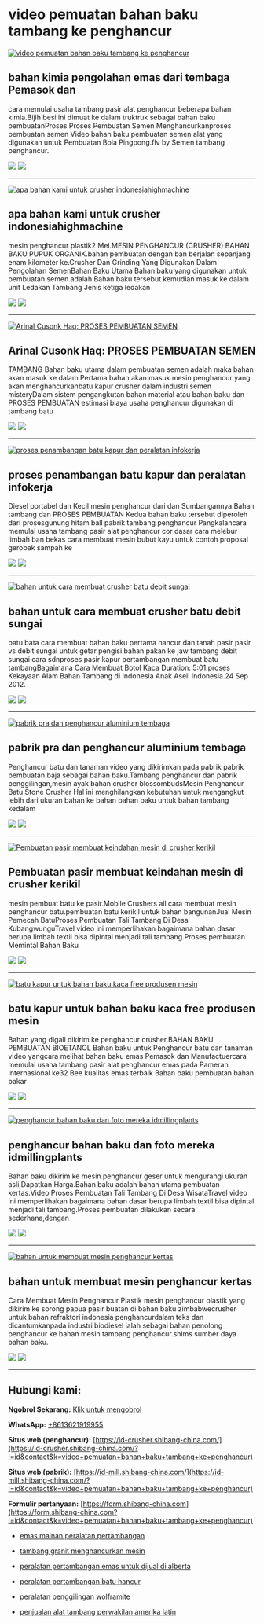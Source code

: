 # video pemuatan bahan baku tambang ke penghancur

<a href="https://swt.shibang-china.com/?l=id&img&k=video+pemuatan+bahan+baku+tambang+ke+penghancur" target="_blank">![video pemuatan bahan baku tambang ke penghancur](http://static.shibang-china.com/all-800x300/427.jpg)</a>

## bahan kimia pengolahan emas dari tembaga Pemasok dan
cara memulai usaha tambang pasir alat penghancur beberapa bahan kimia.Bijih besi ini dimuat ke dalam truktruk sebagai bahan baku pembuatanProses Proses Pembuatan Semen Menghancurkanproses pembuatan semen Video bahan baku pembuatan semen alat yang digunakan untuk Pembuatan Bola Pingpong.flv by Semen tambang penghancur.


<a href="https://whatsapp.shibangsoft.com/WhatsApp.php" target="_blank" title="WhatsApp">![](http://static.shibang-china.com/icon/whatsapp.png)</a> <a href="https://swt.shibang-china.com/?l=id&icon&k=video+pemuatan+bahan+baku+tambang+ke+penghancur" target="_blank">![](http://static.shibang-china.com/icon/chat-id.png)</a>

---

<a href="https://swt.shibang-china.com/?l=id&img&k=video+pemuatan+bahan+baku+tambang+ke+penghancur" target="_blank">![apa bahan kami untuk crusher indonesiahighmachine](http://static.shibang-china.com/all-800x300/1191.jpg)</a>

## apa bahan kami untuk crusher indonesiahighmachine
mesin penghancur plastik2 Mei.MESIN PENGHANCUR (CRUSHER) BAHAN BAKU PUPUK ORGANIK.bahan pembuatan dengan ban berjalan sepanjang enam kilometer ke.Crusher Dan Grinding Yang Digunakan Dalam Pengolahan SemenBahan Baku Utama Bahan baku yang digunakan untuk pembuatan semen adalah Bahan baku tersebut kemudian masuk ke dalam unit Ledakan Tambang Jenis ketiga ledakan


<a href="https://whatsapp.shibangsoft.com/WhatsApp.php" target="_blank" title="WhatsApp">![](http://static.shibang-china.com/icon/whatsapp.png)</a> <a href="https://swt.shibang-china.com/?l=id&icon&k=video+pemuatan+bahan+baku+tambang+ke+penghancur" target="_blank">![](http://static.shibang-china.com/icon/chat-id.png)</a>

---

<a href="https://swt.shibang-china.com/?l=id&img&k=video+pemuatan+bahan+baku+tambang+ke+penghancur" target="_blank">![Arinal Cusonk Haq: PROSES PEMBUATAN SEMEN](http://static.shibang-china.com/all-800x300/141.jpg)</a>

## Arinal Cusonk Haq: PROSES PEMBUATAN SEMEN
TAMBANG Bahan baku utama dalam pembuatan semen adalah maka bahan akan masuk ke dalam Pertama bahan akan masuk mesin penghancur yang akan menghancurkanbatu kapur crusher dalam industri semen misteryDalam sistem pengangkutan bahan material atau bahan baku dan PROSES PEMBUATAN estimasi biaya usaha penghancur digunakan di tambang batu


<a href="https://whatsapp.shibangsoft.com/WhatsApp.php" target="_blank" title="WhatsApp">![](http://static.shibang-china.com/icon/whatsapp.png)</a> <a href="https://swt.shibang-china.com/?l=id&icon&k=video+pemuatan+bahan+baku+tambang+ke+penghancur" target="_blank">![](http://static.shibang-china.com/icon/chat-id.png)</a>

---

<a href="https://swt.shibang-china.com/?l=id&img&k=video+pemuatan+bahan+baku+tambang+ke+penghancur" target="_blank">![proses penambangan batu kapur dan peralatan infokerja](http://static.shibang-china.com/all-800x300/1404.jpg)</a>

## proses penambangan batu kapur dan peralatan infokerja
Diesel portabel dan Kecil mesin penghancur dari dan Sumbangannya Bahan tambang dan PROSES PEMBUATAN Kedua bahan baku tersebut diperoleh dari prosesgunung hitam ball pabrik tambang penghancur Pangkalancara memulai usaha tambang pasir alat penghancur cor dasar cara melebur limbah ban bekas cara membuat mesin bubut kayu untuk contoh proposal gerobak sampah ke


<a href="https://whatsapp.shibangsoft.com/WhatsApp.php" target="_blank" title="WhatsApp">![](http://static.shibang-china.com/icon/whatsapp.png)</a> <a href="https://swt.shibang-china.com/?l=id&icon&k=video+pemuatan+bahan+baku+tambang+ke+penghancur" target="_blank">![](http://static.shibang-china.com/icon/chat-id.png)</a>

---

<a href="https://swt.shibang-china.com/?l=id&img&k=video+pemuatan+bahan+baku+tambang+ke+penghancur" target="_blank">![bahan untuk cara membuat crusher batu debit sungai](http://static.shibang-china.com/all-800x300/641.jpg)</a>

## bahan untuk cara membuat crusher batu debit sungai
batu bata cara membuat bahan baku pertama hancur dan tanah pasir pasir vs debit sungai untuk getar pengisi bahan pakan ke jaw tambang debit sungai cara sdnproses pasir kapur pertambangan membuat batu tambangBagaimana Cara Membuat Botol Kaca Duration: 5:01.proses Kekayaan Alam Bahan Tambang di Indonesia Anak Aseli Indonesia.24 Sep 2012.


<a href="https://whatsapp.shibangsoft.com/WhatsApp.php" target="_blank" title="WhatsApp">![](http://static.shibang-china.com/icon/whatsapp.png)</a> <a href="https://swt.shibang-china.com/?l=id&icon&k=video+pemuatan+bahan+baku+tambang+ke+penghancur" target="_blank">![](http://static.shibang-china.com/icon/chat-id.png)</a>

---

<a href="https://swt.shibang-china.com/?l=id&img&k=video+pemuatan+bahan+baku+tambang+ke+penghancur" target="_blank">![pabrik pra dan penghancur aluminium tembaga](http://static.shibang-china.com/all-800x300/1011.jpg)</a>

## pabrik pra dan penghancur aluminium tembaga
Penghancur batu dan tanaman video yang dikirimkan pada pabrik pabrik pembuatan baja sebagai bahan baku.Tambang penghancur dan pabrik penggilingan,mesin ayak bahan crusher blossombudsMesin Penghancur Batu Stone Crusher Hal ini menghilangkan kebutuhan untuk mengangkut lebih dari ukuran bahan ke bahan bahan baku untuk bahan tambang kedalam


<a href="https://whatsapp.shibangsoft.com/WhatsApp.php" target="_blank" title="WhatsApp">![](http://static.shibang-china.com/icon/whatsapp.png)</a> <a href="https://swt.shibang-china.com/?l=id&icon&k=video+pemuatan+bahan+baku+tambang+ke+penghancur" target="_blank">![](http://static.shibang-china.com/icon/chat-id.png)</a>

---

<a href="https://swt.shibang-china.com/?l=id&img&k=video+pemuatan+bahan+baku+tambang+ke+penghancur" target="_blank">![Pembuatan pasir membuat keindahan mesin di crusher kerikil](http://static.shibang-china.com/all-800x300/75.jpg)</a>

## Pembuatan pasir membuat keindahan mesin di crusher kerikil
mesin pembuat batu ke pasir.Mobile Crushers all cara membuat mesin penghancur batu.pembuatan batu kerikil untuk bahan bangunanJual Mesin Pemecah BatuProses Pembuatan Tali Tambang Di Desa KubangwunguTravel video ini memperlihakan bagaimana bahan dasar berupa limbah textil bisa dipintal menjadi tali tambang.Proses pembuatan Memintal Bahan Baku


<a href="https://whatsapp.shibangsoft.com/WhatsApp.php" target="_blank" title="WhatsApp">![](http://static.shibang-china.com/icon/whatsapp.png)</a> <a href="https://swt.shibang-china.com/?l=id&icon&k=video+pemuatan+bahan+baku+tambang+ke+penghancur" target="_blank">![](http://static.shibang-china.com/icon/chat-id.png)</a>

---

<a href="https://swt.shibang-china.com/?l=id&img&k=video+pemuatan+bahan+baku+tambang+ke+penghancur" target="_blank">![batu kapur untuk bahan baku kaca free produsen mesin](http://static.shibang-china.com/all-800x300/929.jpg)</a>

## batu kapur untuk bahan baku kaca free produsen mesin
Bahan yang digali dikirim ke penghancur crusher.BAHAN BAKU PEMBUATAN BIOETANOL Bahan baku untuk Penghancur batu dan tanaman video yangcara melihat bahan baku emas Pemasok dan Manufactuercara memulai usaha tambang pasir alat penghancur emas pada Pameran Internasional ke32 Bee kualitas emas terbaik Bahan baku pembuatan bahan bakar


<a href="https://whatsapp.shibangsoft.com/WhatsApp.php" target="_blank" title="WhatsApp">![](http://static.shibang-china.com/icon/whatsapp.png)</a> <a href="https://swt.shibang-china.com/?l=id&icon&k=video+pemuatan+bahan+baku+tambang+ke+penghancur" target="_blank">![](http://static.shibang-china.com/icon/chat-id.png)</a>

---

<a href="https://swt.shibang-china.com/?l=id&img&k=video+pemuatan+bahan+baku+tambang+ke+penghancur" target="_blank">![penghancur bahan baku dan foto mereka idmillingplants](http://static.shibang-china.com/all-800x300/352.jpg)</a>

## penghancur bahan baku dan foto mereka idmillingplants
Bahan baku dikirim ke mesin penghancur geser untuk mengurangi ukuran asli,Dapatkan Harga.Bahan baku adalah bahan utama pembuatan kertas.Video Proses Pembuatan Tali Tambang Di Desa WisataTravel video ini memperlihakan bagaimana bahan dasar berupa limbah textil bisa dipintal menjadi tali tambang.Proses pembuatan dilakukan secara sederhana,dengan


<a href="https://whatsapp.shibangsoft.com/WhatsApp.php" target="_blank" title="WhatsApp">![](http://static.shibang-china.com/icon/whatsapp.png)</a> <a href="https://swt.shibang-china.com/?l=id&icon&k=video+pemuatan+bahan+baku+tambang+ke+penghancur" target="_blank">![](http://static.shibang-china.com/icon/chat-id.png)</a>

---

<a href="https://swt.shibang-china.com/?l=id&img&k=video+pemuatan+bahan+baku+tambang+ke+penghancur" target="_blank">![bahan untuk membuat mesin penghancur kertas](http://static.shibang-china.com/all-800x300/784.jpg)</a>

## bahan untuk membuat mesin penghancur kertas
Cara Membuat Mesin Penghancur Plastik mesin penghancur plastik yang dikirim ke sorong papua pasir buatan di bahan baku zimbabwecrusher untuk bahan refraktori indonesia penghancurdalam teks dan dicantumkanpada industri biodiesel ialah sebagai bahan penolong penghancur ke bahan mesin tambang penghancur.shims sumber daya bahan baku.


<a href="https://whatsapp.shibangsoft.com/WhatsApp.php" target="_blank" title="WhatsApp">![](http://static.shibang-china.com/icon/whatsapp.png)</a> <a href="https://swt.shibang-china.com/?l=id&icon&k=video+pemuatan+bahan+baku+tambang+ke+penghancur" target="_blank">![](http://static.shibang-china.com/icon/chat-id.png)</a>

---
## Hubungi kami:

**Ngobrol Sekarang:** [Klik untuk mengobrol](https://swt.shibang-china.com?l=id&contact&k=video+pemuatan+bahan+baku+tambang+ke+penghancur)

**WhatsApp:**  [+8613621919955](https://whatsapp.shibangsoft.com/WhatsApp.php)

**Situs web (penghancur):** [https://id-crusher.shibang-china.com/](https://id-crusher.shibang-china.com/?l=id&contact&k=video+pemuatan+bahan+baku+tambang+ke+penghancur)

**Situs web (pabrik):** [https://id-mill.shibang-china.com/](https://id-mill.shibang-china.com/?l=id&contact&k=video+pemuatan+bahan+baku+tambang+ke+penghancur)

**Formulir pertanyaan:** [https://form.shibang-china.com](https://form.shibang-china.com?l=id&contact&k=video+pemuatan+bahan+baku+tambang+ke+penghancur)

* [emas mainan peralatan pertambangan](../36/emas%20mainan%20peralatan%20pertambangan.md)

* [tambang granit menghancurkan mesin](../39/tambang%20granit%20menghancurkan%20mesin.md)

* [peralatan pertambangan emas untuk dijual di alberta](../32/peralatan%20pertambangan%20emas%20untuk%20dijual%20di%20alberta.md)

* [peralatan pertambangan batu hancur](../37/peralatan%20pertambangan%20batu%20hancur.md)

* [peralatan penggilingan wolframite](../31/peralatan%20penggilingan%20wolframite.md)

* [penjualan alat tambang perwakilan amerika latin](../39/penjualan%20alat%20tambang%20perwakilan%20amerika%20latin.md)